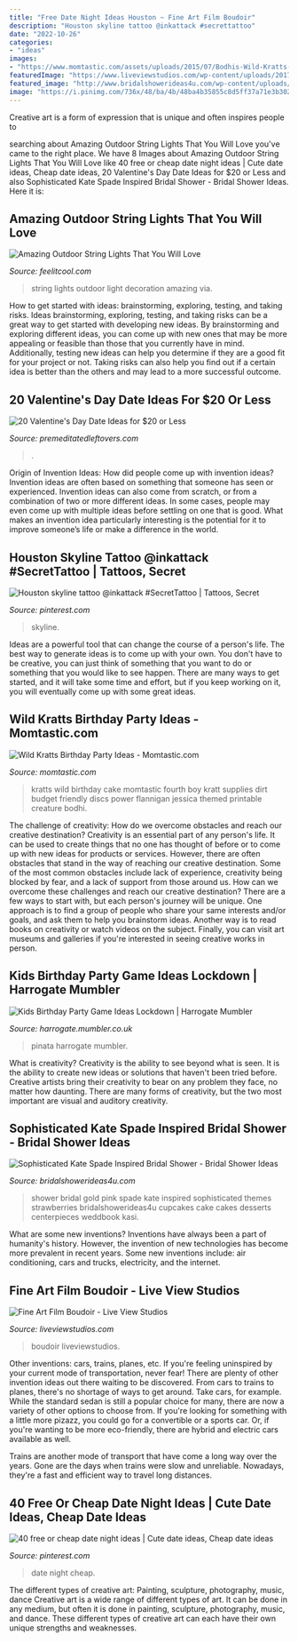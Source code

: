 ```yaml
---
title: "Free Date Night Ideas Houston ~ Fine Art Film Boudoir"
description: "Houston skyline tattoo @inkattack #secrettattoo"
date: "2022-10-26"
categories:
- "ideas"
images:
- "https://www.momtastic.com/assets/uploads/2015/07/Bodhis-Wild-Kratts-Fourth-Birthday-Party-12-of-27.jpg"
featuredImage: "https://www.liveviewstudios.com/wp-content/uploads/2017/12/Fine-Art-Film-Boudoir_0041-678x904.jpg"
featured_image: "http://www.bridalshowerideas4u.com/wp-content/uploads/2016/05/Sophisticated-Kate-Spade-Inspired-Bridal-Shower-Strawberries.jpg"
image: "https://i.pinimg.com/736x/48/ba/4b/48ba4b35855c8d5ff37a71e3b302462b.jpg"
---
```



Creative art is a form of expression that is unique and often inspires people to

	

		
searching about Amazing Outdoor String Lights That You Will Love you've came to the right place. We have 8 Images about Amazing Outdoor String Lights That You Will Love like 40 free or cheap date night ideas | Cute date ideas, Cheap date ideas, 20 Valentine&#039;s Day Date Ideas for $20 or Less and also Sophisticated Kate Spade Inspired Bridal Shower - Bridal Shower Ideas. Here it is:
		
    
## Amazing Outdoor String Lights That You Will Love

<img loading=lazy src="http://feelitcool.com/wp-content/uploads/2016/07/string-light-poles7.jpg" onerror="this.onerror=null;this.src='https://tse3.mm.bing.net/th?id=OIP.CutyPoaMpxKsXUOas_QRUgHaKc&amp;pid=15.1';" alt="Amazing Outdoor String Lights That You Will Love">

_Source: feelitcool.com_

>string lights outdoor light decoration amazing via. 

	

How to get started with ideas: brainstorming, exploring, testing, and taking risks.
Ideas brainstorming, exploring, testing, and taking risks can be a great way to get started with developing new ideas. By brainstorming and exploring different ideas, you can come up with new ones that may be more appealing or feasible than those that you currently have in mind. Additionally, testing new ideas can help you determine if they are a good fit for your project or not. Taking risks can also help you find out if a certain idea is better than the others and may lead to a more successful outcome.

    
## 20 Valentine&#039;s Day Date Ideas For $20 Or Less

<img loading=lazy src="https://premeditatedleftovers.com/wp-content/uploads/2016/01/20-Fun-Valentines-Day-Date-Ideas-for-20-dollars-or-less.jpg" onerror="this.onerror=null;this.src='https://tse4.mm.bing.net/th?id=OIP._qWp-TNMRdIkXs5ollxLrQHaO_&amp;pid=15.1';" alt="20 Valentine&#039;s Day Date Ideas for $20 or Less">

_Source: premeditatedleftovers.com_

>. 

	

Origin of Invention Ideas: How did people come up with invention ideas?
Invention ideas are often based on something that someone has seen or experienced. Invention ideas can also come from scratch, or from a combination of two or more different ideas. In some cases, people may even come up with multiple ideas before settling on one that is good. What makes an invention idea particularly interesting is the potential for it to improve someone’s life or make a difference in the world.

    
## Houston Skyline Tattoo @inkattack #SecretTattoo | Tattoos, Secret

<img loading=lazy src="https://i.pinimg.com/736x/1e/1a/0e/1e1a0ed35e6634f4438353a09ecb70f9.jpg" onerror="this.onerror=null;this.src='https://tse4.mm.bing.net/th?id=OIP.aZSyChTqWsGzetYxELOw6QHaJ2&amp;pid=15.1';" alt="Houston skyline tattoo @inkattack #SecretTattoo | Tattoos, Secret">

_Source: pinterest.com_

>skyline. 

	

Ideas are a powerful tool that can change the course of a person's life. The best way to generate ideas is to come up with your own. You don't have to be creative, you can just think of something that you want to do or something that you would like to see happen. There are many ways to get started, and it will take some time and effort, but if you keep working on it, you will eventually come up with some great ideas.

    
## Wild Kratts Birthday Party Ideas - Momtastic.com

<img loading=lazy src="https://www.momtastic.com/assets/uploads/2015/07/Bodhis-Wild-Kratts-Fourth-Birthday-Party-12-of-27.jpg" onerror="this.onerror=null;this.src='https://tse4.mm.bing.net/th?id=OIP.hDNUcfpemFQic_3ip2DdjAHaE6&amp;pid=15.1';" alt="Wild Kratts Birthday Party Ideas - Momtastic.com">

_Source: momtastic.com_

>kratts wild birthday cake momtastic fourth boy kratt supplies dirt budget friendly discs power flannigan jessica themed printable creature bodhi. 

	

The challenge of creativity: How do we overcome obstacles and reach our creative destination?
Creativity is an essential part of any person's life. It can be used to create things that no one has thought of before or to come up with new ideas for products or services. However, there are often obstacles that stand in the way of reaching our creative destination. Some of the most common obstacles include lack of experience, creativity being blocked by fear, and a lack of support from those around us. How can we overcome these challenges and reach our creative destination? There are a few ways to start with, but each person's journey will be unique. One approach is to find a group of people who share your same interests and/or goals, and ask them to help you brainstorm ideas. Another way is to read books on creativity or watch videos on the subject. Finally, you can visit art museums and galleries if you're interested in seeing creative works in person.

    
## Kids Birthday Party Game Ideas Lockdown | Harrogate Mumbler

<img loading=lazy src="https://harrogate.mumbler.co.uk/wp-content/uploads/2020/04/pinata.jpeg" onerror="this.onerror=null;this.src='https://tse1.mm.bing.net/th?id=OIP.qRqNaLE4otDITwctzwiJYgHaLE&amp;pid=15.1';" alt="Kids Birthday Party Game Ideas Lockdown | Harrogate Mumbler">

_Source: harrogate.mumbler.co.uk_

>pinata harrogate mumbler. 

	

What is creativity?
Creativity is the ability to see beyond what is seen. It is the ability to create new ideas or solutions that haven't been tried before. Creative artists bring their creativity to bear on any problem they face, no matter how daunting. There are many forms of creativity, but the two most important are visual and auditory creativity.

    
## Sophisticated Kate Spade Inspired Bridal Shower - Bridal Shower Ideas

<img loading=lazy src="http://www.bridalshowerideas4u.com/wp-content/uploads/2016/05/Sophisticated-Kate-Spade-Inspired-Bridal-Shower-Strawberries.jpg" onerror="this.onerror=null;this.src='https://tse1.mm.bing.net/th?id=OIP.IR1i_03-tSMLZz-hGfVXBwHaLG&amp;pid=15.1';" alt="Sophisticated Kate Spade Inspired Bridal Shower - Bridal Shower Ideas">

_Source: bridalshowerideas4u.com_

>shower bridal gold pink spade kate inspired sophisticated themes strawberries bridalshowerideas4u cupcakes cake cakes desserts centerpieces weddbook kasi. 

	

What are some new inventions?
Inventions have always been a part of humanity's history. However, the invention of new technologies has become more prevalent in recent years. Some new inventions include: air conditioning, cars and trucks, electricity, and the internet.

    
## Fine Art Film Boudoir - Live View Studios

<img loading=lazy src="https://www.liveviewstudios.com/wp-content/uploads/2017/12/Fine-Art-Film-Boudoir_0041-678x904.jpg" onerror="this.onerror=null;this.src='https://tse4.mm.bing.net/th?id=OIP.mSLoIaPZGvz4SkYvBrG_TwHaJ4&amp;pid=15.1';" alt="Fine Art Film Boudoir - Live View Studios">

_Source: liveviewstudios.com_

>boudoir liveviewstudios. 

	

Other inventions: cars, trains, planes, etc.
If you're feeling uninspired by your current mode of transportation, never fear! There are plenty of other invention ideas out there waiting to be discovered. From cars to trains to planes, there's no shortage of ways to get around.
Take cars, for example. While the standard sedan is still a popular choice for many, there are now a variety of other options to choose from. If you're looking for something with a little more pizazz, you could go for a convertible or a sports car. Or, if you're wanting to be more eco-friendly, there are hybrid and electric cars available as well.

Trains are another mode of transport that have come a long way over the years. Gone are the days when trains were slow and unreliable. Nowadays, they're a fast and efficient way to travel long distances.

    
## 40 Free Or Cheap Date Night Ideas | Cute Date Ideas, Cheap Date Ideas

<img loading=lazy src="https://i.pinimg.com/736x/48/ba/4b/48ba4b35855c8d5ff37a71e3b302462b.jpg" onerror="this.onerror=null;this.src='https://tse1.mm.bing.net/th?id=OIP.JgdtRfzrOp30lOTRZGpD-gHaLG&amp;pid=15.1';" alt="40 free or cheap date night ideas | Cute date ideas, Cheap date ideas">

_Source: pinterest.com_

>date night cheap. 

	

The different types of creative art: Painting, sculpture, photography, music, dance
Creative art is a wide range of different types of art. It can be done in any medium, but often it is done in painting, sculpture, photography, music, and dance. These different types of creative art can each have their own unique strengths and weaknesses.

